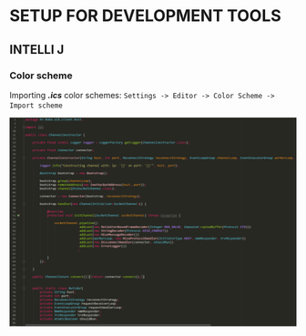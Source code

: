 SETUP FOR DEVELOPMENT TOOLS
===========================

## INTELLI J

### Color scheme

Importing ***.ics*** color schemes: `Settings -> Editor -> Color Scheme -> Import scheme`

![java Monokai color scheme example](/images/java_color_example.png)